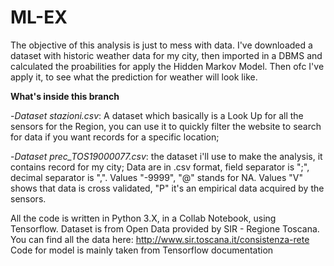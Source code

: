 # ML-EX

The objective of this analysis is just to mess with data. I've downloaded a dataset with historic weather data for my city, then imported in a DBMS and calculated the proabilities for apply the Hidden Markov Model. Then ofc I've apply it, to see what the prediction for weather will look like. 

**What's inside this branch**

-*Dataset stazioni.csv*: A dataset which basically is a Look Up for all the sensors for the Region, you can use it to quickly filter the website to search for data if you want records for a specific location;

-*Dataset prec_TOS19000077.csv*: the dataset i'll use to make the analysis, it contains record for my city; Data are in .csv format, field separator is ";", decimal separator is ",". Values "-9999", "@" stands for NA. Values "V" shows that data is cross validated, "P" it's an empirical data acquired by the sensors.


All the code is written in Python 3.X, in a Collab Notebook, using Tensorflow. Dataset is from Open Data provided by SIR - Regione Toscana. You can find all the data here: http://www.sir.toscana.it/consistenza-rete 
Code for model is mainly taken from Tensorflow documentation
